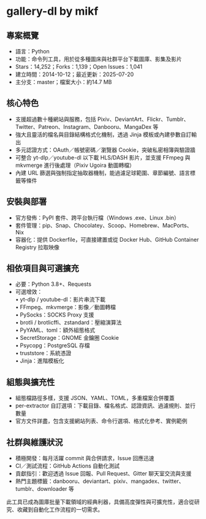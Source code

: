 # gallery-dl by mikf

## 專案概覽  
- 語言：Python  
- 功能：命令列工具，用於從多種圖床與社群平台下載圖庫、影集及影片  
- Stars：14,252；Forks：1,139；Open Issues：1,041  
- 建立時間：2014-10-12；最近更新：2025-07-20  
- 主分支：master；檔案大小：約14.7 MB  

## 核心特色  
- 支援超過數十種網站與服務，包括 Pixiv、DeviantArt、Flickr、Tumblr、Twitter、Patreon、Instagram、Danbooru、MangaDex 等  
- 強大且靈活的檔名與目錄結構格式化機制，透過 Jinja 模板或內建參數自訂輸出  
- 多元認證方式：OAuth／帳號密碼／瀏覽器 Cookie，突破私密相簿與驗證牆  
- 可整合 yt-dlp／youtube-dl 以下載 HLS/DASH 影片，並支援 FFmpeg 與 mkvmerge 進行後處理（Pixiv Ugoira 動圖轉檔）  
- 內建 URL 篩選與強制指定抽取器機制，能過濾足球範圍、章節編號、語言標籤等條件  

## 安裝與部署  
- 官方發佈：PyPI 套件、跨平台執行檔（Windows .exe、Linux .bin）  
- 套件管理：pip、Snap、Chocolatey、Scoop、Homebrew、MacPorts、Nix  
- 容器化：提供 Dockerfile，可直接建置或從 Docker Hub、GitHub Container Registry 拉取映像  

## 相依項目與可選擴充  
- 必要：Python 3.8+、Requests  
- 可選增效：  
  • yt-dlp / youtube-dl：影片串流下載  
  • FFmpeg、mkvmerge：影像／動圖轉檔  
  • PySocks：SOCKS Proxy 支援  
  • brotli / brotlicffi、zstandard：壓縮演算法  
  • PyYAML、toml：額外組態格式  
  • SecretStorage：GNOME 金鑰圈 Cookie  
  • Psycopg：PostgreSQL 存檔  
  • truststore：系統憑證  
  • Jinja：進階模板化  

## 組態與擴充性  
- 組態檔路徑多樣，支援 JSON、YAML、TOML，多重檔案合併覆蓋  
- per-extractor 自訂選項：下載目錄、檔名格式、認證資訊、過濾規則、並行數量  
- 官方文件詳盡，包含支援網站列表、命令行選項、格式化參考、實例範例  

## 社群與維護狀況  
- 積極開發：每月活躍 commit 與合併請求，Issue 回應迅速  
- CI／測試流程：GitHub Actions 自動化測試  
- 貢獻指引：歡迎透過 Issue 回報、Pull Request、Gitter 聊天室交流與支援  
- 熱門主題標籤：danbooru、deviantart、pixiv、mangadex、twitter、tumblr、downloader 等  

此工具已成為圖庫批量下載領域的經典利器，具備高度彈性與可擴充性，適合從研究、收藏到自動化工作流程的一切需求。